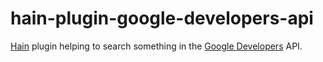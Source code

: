 # hain-plugin-google-developers-api
[Hain](https://github.com/appetizermonster/hain) plugin helping to search something in the [Google Developers](https://developers.google.com) API.
